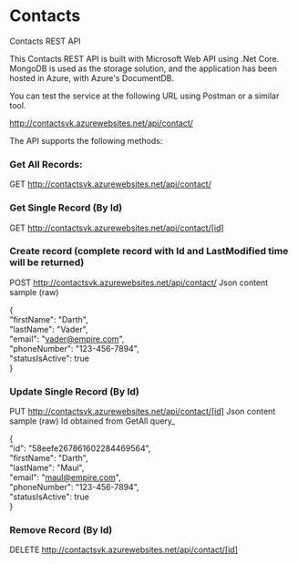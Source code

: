 # Contacts
Contacts REST API

This Contacts REST API is built with Microsoft Web API using .Net Core. MongoDB is used as the storage solution, and the application has been hosted in Azure, with Azure's DocumentDB.

You can test the service at the following URL using Postman or a similar tool.

http://contactsvk.azurewebsites.net/api/contact/

The API supports the following methods:

### Get All Records:
GET http://contactsvk.azurewebsites.net/api/contact/

### Get Single Record (By Id)
GET http://contactsvk.azurewebsites.net/api/contact/[id]

### Create record (complete record with Id and LastModified time will be returned)
POST http://contactsvk.azurewebsites.net/api/contact/
Json content sample (raw)

{  
  "firstName": "Darth",  
  "lastName": "Vader",  
  "email": "vader@empire.com",  
  "phoneNumber": "123-456-7894",  
  "statusIsActive": true  
}

### Update Single Record (By Id)
PUT http://contactsvk.azurewebsites.net/api/contact/[id]
Json content sample (raw) Id obtained from GetAll query_  
  
{  
  "id": "58eefe267861602284469564",  
  "firstName": "Darth",  
  "lastName": "Maul",  
  "email": "maul@empire.com",  
  "phoneNumber": "123-456-7894",  
  "statusIsActive": true  
}

### Remove Record (By Id)
DELETE http://contactsvk.azurewebsites.net/api/contact/[id]
